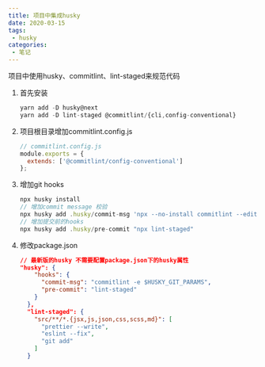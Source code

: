 ```yaml
---
title: 项目中集成husky
date: 2020-03-15
tags:
 - husky
categories: 
 - 笔记
---
```


项目中使用husky、commitlint、lint-staged来规范代码

1. 首先安装
   
   ```javascript
   yarn add -D husky@next
   yarn add -D lint-staged @commitlint/{cli,config-conventional}
   ```

2. 项目根目录增加commitlint.config.js
   
   ```javascript
   // commitlint.config.js
   module.exports = {
     extends: ['@commitlint/config-conventional']
   };
   ```

3. 增加git hooks
   
   ```javascript
   npx husky install
   // 增加commit message 校验
   npx husky add .husky/commit-msg 'npx --no-install commitlint --edit "$1"'
   // 增加提交前的hooks
   npx husky add .husky/pre-commit "npx lint-staged"
   ```

4. 修改package.json
   
   ```json
   // 最新版的husky 不需要配置package.json下的husky属性
   "husky": {
       "hooks": {
         "commit-msg": "commitlint -e $HUSKY_GIT_PARAMS",
         "pre-commit": "lint-staged"
       }
     },
     "lint-staged": {
       "src/**/*.{jsx,js,json,css,scss,md}": [
         "prettier --write",
         "eslint --fix",
         "git add"
       ]
     }
   ```
